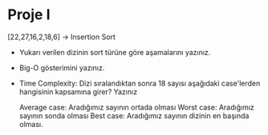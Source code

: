 # Proje I

[22,27,16,2,18,6] -> Insertion Sort

- Yukarı verilen dizinin sort türüne göre aşamalarını yazınız.

- Big-O gösterimini yazınız.

- Time Complexity: Dizi sıralandıktan sonra 18 sayısı aşağıdaki case'lerden hangisinin kapsamına girer? Yazınız

  Average case: Aradığımız sayının ortada olması
  Worst case: Aradığımız sayının sonda olması
  Best case: Aradığımız sayının dizinin en başında olması.

